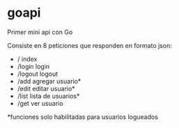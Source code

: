 goapi
=====

Primer mini api con Go

Consiste en 8 peticiones que responden en formato json:

 * /		index
 * /login 	login
 * /logout	logout
 * /add		agregar usuario*
 * /edit	editar usuario*
 * /list	lista de usuarios*
 * /get	ver usuario

*funciones solo habilitadas para usuarios logueados
